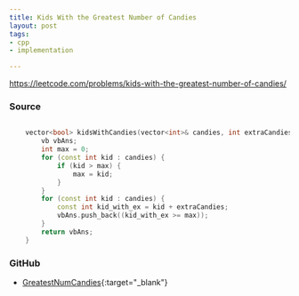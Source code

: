```yaml
---
title: Kids With the Greatest Number of Candies
layout: post
tags:
- cpp
- implementation

---
```


<https://leetcode.com/problems/kids-with-the-greatest-number-of-candies/>

### Source

```cpp

    vector<bool> kidsWithCandies(vector<int>& candies, int extraCandies) {
        vb vbAns;
        int max = 0;
        for (const int kid : candies) {
            if (kid > max) {
                max = kid;
            }
        }
        for (const int kid : candies) {
            const int kid_with_ex = kid + extraCandies;
            vbAns.push_back((kid_with_ex >= max));
        }
        return vbAns;
    }

```

### GitHub

- [GreatestNumCandies](<https://github.com/coolwindjo/algoguru/tree/master/_posts/Done/GreatestNumCandies>){:target="_blank"}

